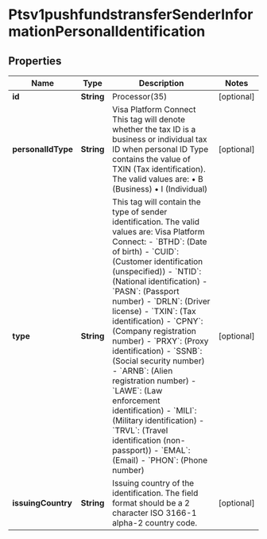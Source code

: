 
# Ptsv1pushfundstransferSenderInformationPersonalIdentification

## Properties
Name | Type | Description | Notes
------------ | ------------- | ------------- | -------------
**id** | **String** | Processor(35)  |  [optional]
**personalIdType** | **String** | Visa Platform Connect This tag will denote whether the tax ID is a business or individual tax ID when personal ID Type contains the value of TXIN (Tax identification).  The valid values are: • B (Business) • I (Individual)  |  [optional]
**type** | **String** | This tag will contain the type of sender identification. The valid values are:  Visa Platform Connect: - &#x60;BTHD&#x60;: (Date of birth) - &#x60;CUID&#x60;: (Customer identification (unspecified)) - &#x60;NTID&#x60;: (National identification) - &#x60;PASN&#x60;: (Passport number) - &#x60;DRLN&#x60;: (Driver license) - &#x60;TXIN&#x60;: (Tax identification) - &#x60;CPNY&#x60;: (Company registration number) - &#x60;PRXY&#x60;: (Proxy identification) - &#x60;SSNB&#x60;: (Social security number) - &#x60;ARNB&#x60;: (Alien registration number) - &#x60;LAWE&#x60;: (Law enforcement identification) - &#x60;MILI&#x60;: (Military identification) - &#x60;TRVL&#x60;: (Travel identification (non-passport)) - &#x60;EMAL&#x60;: (Email) - &#x60;PHON&#x60;: (Phone number)  |  [optional]
**issuingCountry** | **String** | Issuing country of the identification. The field format should be a 2 character ISO 3166-1 alpha-2 country code.  |  [optional]



